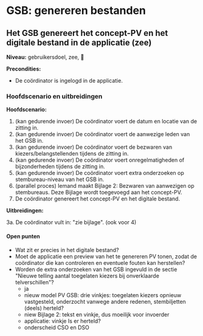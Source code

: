 # GSB: genereren bestanden

## Het GSB genereert het concept-PV en het digitale bestand in de applicatie (zee)

__Niveau:__ gebruikersdoel, zee, 🌊

__Precondities:__

- De coördinator is ingelogd in de applicatie.

### Hoofdscenario en uitbreidingen

__Hoofdscenario:__

1. (kan gedurende invoer) De coördinator voert de datum en locatie van de zitting in.
2. (kan gedurende invoer) De coördinator voert de aanwezige leden van het GSB in.
3. (kan gedurende invoer) De coördinator voert de bezwaren van kiezers/belangstellenden tijdens de zitting in.
4. (kan gedurende invoer) De coördinator voert onregelmatigheden of bijzonderheden tijdens de zitting in.
5. (kan gedurende invoer) De coördinator voert extra onderzoeken op stembureau-niveau van het GSB in.
6. (parallel proces) Iemand maakt Bijlage 2: Bezwaren van aanwezigen op stembureaus. Deze Bijlage wordt toegevoegd aan het concept-PV.
7. De coördinator genereert het concept-PV en het digitale bestand.

__Uitbreidingen:__

3a. De coördinator vult in: "zie bijlage". (ook voor 4)

#### Open punten

- Wat zit er precies in het digitale bestand?
- Moet de applicatie een preview van het te genereren PV tonen, zodat de coördinator die kan controleren en eventuele fouten kan herstellen?
- Worden de extra onderzoeken van het GSB ingevuld in de sectie "Nieuwe telling aantal toegelaten kiezers bij onverklaarde telverschillen"?
  - ja
  - nieuw model PV GSB: drie vinkjes: toegelaten kiezers opnieuw vastgesteld, onderzocht vanwege andere redenen, stembiljetten (deels) herteld?
  - niew Bijlage 2: tekst en vinkje, dus moeilijk voor invoerder
  - applicatie: vinkje Is er herteld?
  - onderscheid CSO en DSO
